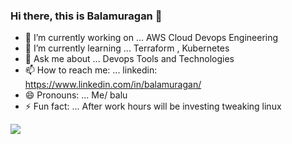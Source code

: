 ### Hi there, this is Balamuragan 👋
- 🔭 I’m currently working on ... AWS Cloud Devops Engineering
- 🌱 I’m currently learning ... Terraform , Kubernetes
- 💬 Ask me about ... Devops Tools and Technologies
- 📫 How to reach me: ... linkedin: https://www.linkedin.com/in/balamuragan/
- 😄 Pronouns: ... Me/ balu
- ⚡ Fun fact: ... After work hours will be investing tweaking linux

<img src = "https://github-readme-stats.vercel.app/api?username=BalaMuragan92&&show_icons=true&title_color=ffffff&icon_color=bb2acf&text_color=daf7dc&bg_color=151515" />
